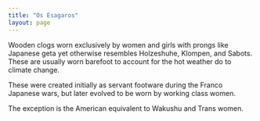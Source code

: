 ```yaml
---
title: "Os Esagaros"
layout: page
---
```

Wooden clogs worn exclusively by women and girls with prongs like Japanese geta yet otherwise resembles Holzeshuhe, Klompen, and Sabots. These are usually worn barefoot to account for the hot weather do to climate change.

These were created initially as servant footware during the Franco Japanese wars, but later evolved to be worn by working class women.

The exception is the American equivalent to Wakushu and Trans women.
